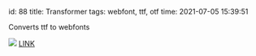 id: 88
title: Transformer
tags: webfont, ttf, otf
time: 2021-07-05 15:39:51

Converts ttf to webfonts

![](http://localhost/bkmks_fotos/pics/131)
[LINK](https://transfonter.org)